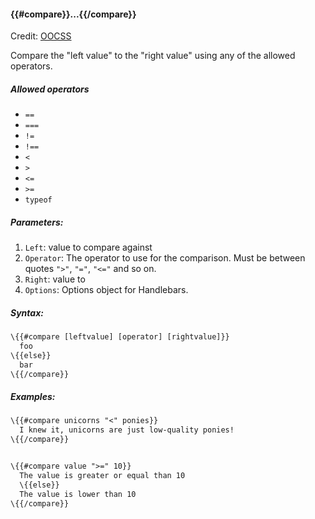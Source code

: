 #### \{{#compare}}...\{{/compare}}
Credit: [OOCSS](https://github.com/stubbornella/oocss)

Compare the "left value" to the "right value" using any of the allowed operators.

##### Allowed operators

* `==`
* `===`
* `!=`
* `!==`
* `<`
* `>`
* `<=`
* `>=`
* `typeof`

##### Parameters:

1. `Left`: value to compare against
1. `Operator`: The operator to use for the comparison. Must be between quotes `">"`, `"="`, `"<="` and so on.
1. `Right`: value to
1. `Options`: Options object for Handlebars.


##### Syntax:

```handlebars
\{{#compare [leftvalue] [operator] [rightvalue]}}
  foo
\{{else}}
  bar
\{{/compare}}
```

##### Examples:

```handlebars
\{{#compare unicorns "<" ponies}}
  I knew it, unicorns are just low-quality ponies!
\{{/compare}}


\{{#compare value ">=" 10}}
  The value is greater or equal than 10
  \{{else}}
  The value is lower than 10
\{{/compare}}
```